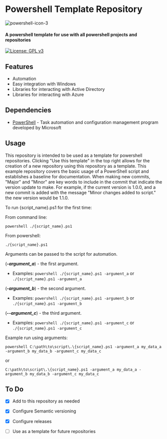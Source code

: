 # Powershell Template Repository

![powershell-icon-3](https://github.com/I506dk/Powershell-Template/assets/33561466/07b5c45c-d59c-424c-8492-dfc6d3e38a12)

#### A powershell template for use with all powershell projects and repositories


[![License: GPL v3](https://img.shields.io/badge/License-GPL%20v3-blue.svg)](https://www.gnu.org/licenses/gpl-3.0)

## Features
- Automation
- Easy integration with Windows
- Libraries for interacting with Active Directory
- Libraries for interacting with Azure

## Dependencies
- [PowerShell](https://learn.microsoft.com/en-us/powershell/) - Task automation and configuration management program developed by Microsoft

## Usage
This repository is intended to be used as a template for powershell repositories. Clicking "Use this template" in the top right allows for the creation of a new repository using this repository as a template. This example repository covers the basic usage of a PowerShell script and establishes a baseline for documentation. When making new commits, "Major" and "Minor" are key words to include in the commit that indicate the version update to make. For example, if the current version is 1.0.0, and a new commit is added with the message "Minor changes added to script." the new version would be 1.1.0. 

To run {script_name}.ps1 for the first time:

From command line:
```
powershell ./{script_name}.ps1
```
From powershell:
```
./{script_name}.ps1
```

Arguments can be passed to the script for automation.

(***-argument_a***) - the first argument.

- Examples: ```powershell ./{script_name}.ps1 -argument_a``` or ```./{script_name}.ps1 -argument_a```

(***-argument_b***)  - the second argument.

- Examples: ```powershell ./{script_name}.ps1 -argument_b``` or ```./{script_name}.ps1 -argument_b```

(***--argument_c***) - the third argument.

- Examples: ```powershell ./{script_name}.ps1 -argument_c``` or ```./{script_name}.ps1 -argument_c```

Example run using arguments:
```
powershell C:\path\to\script\.\{script_name}.ps1 -argument_a my_data_a -argument_b my_data_b -argument_c my_data_c
```
or
```
C:\path\to\script\.\{script_name}.ps1 -argument_a my_data_a -argument_b my_data_b -argument_c my_data_c
```

## To Do
- [x] Add to this repository as needed
- [x] Configure Semantic versioning
- [x] Configure releases
- [ ] Use as a template for future repositories

